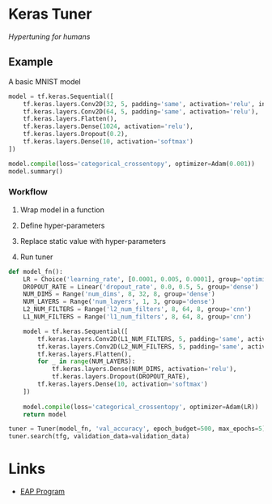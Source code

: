 
# Keras Tuner

*Hypertuning for humans*

## Example

A basic MNIST model
```python
model = tf.keras.Sequential([
    tf.keras.layers.Conv2D(32, 5, padding='same', activation='relu', input_shape=(28, 28, 1)),
    tf.keras.layers.Conv2D(64, 5, padding='same', activation='relu'),
    tf.keras.layers.Flatten(),
    tf.keras.layers.Dense(1024, activation='relu'),
    tf.keras.layers.Dropout(0.2),
    tf.keras.layers.Dense(10, activation='softmax')
])

model.compile(loss='categorical_crossentopy', optimizer=Adam(0.001))
model.summary()
```

### Workflow

1. Wrap model in a function

2. Define hyper-parameters

3. Replace static value with hyper-parameters

4. Run tuner

```python
def model_fn():
    LR = Choice('learning_rate', [0.0001, 0.005, 0.0001], group='optimizer')
    DROPOUT_RATE = Linear('dropout_rate', 0.0, 0.5, 5, group='dense')
    NUM_DIMS = Range('num_dims', 8, 32, 8, group='dense')
    NUM_LAYERS = Range('num_layers', 1, 3, group='dense')
    L2_NUM_FILTERS = Range('l2_num_filters', 8, 64, 8, group='cnn')
    L1_NUM_FILTERS = Range('l1_num_filters', 8, 64, 8, group='cnn')

    model = tf.keras.Sequential([
        tf.keras.layers.Conv2D(L1_NUM_FILTERS, 5, padding='same', activation='relu', input_shape=(28, 28, 1)),
        tf.keras.layers.Conv2D(L2_NUM_FILTERS, 5, padding='same', activation='relu'),
        tf.keras.layers.Flatten(),
        for _ in range(NUM_LAYERS):
            tf.keras.layers.Dense(NUM_DIMS, activation='relu'),
            tf.keras.layers.Dropout(DROPOUT_RATE),
        tf.keras.layers.Dense(10, activation='softmax')
    ])
    
    model.compile(loss='categorical_crossentopy', optimizer=Adam(LR))
    return model

tuner = Tuner(model_fn, 'val_accuracy', epoch_budget=500, max_epochs=5)
tuner.search(tfg, validation_data=validation_data)
```

# Links

* [EAP Program](https://services.google.com/fb/forms/kerastuner/)